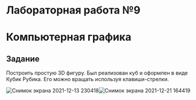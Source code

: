 # Лабораторная работа №9
# Компьютерная графика
## Задание
Построить простую 3D фигуру. Был реализован куб и оформлен в виде Кубик Рубика. Его можно вращать используя клавиши-стрелки. 

![Снимок экрана 2021-12-13 230418](https://user-images.githubusercontent.com/61342782/145883304-a24cd212-02c6-4769-b0d9-083551730b80.png)![Снимок экрана 2021-12-21 164419](https://user-images.githubusercontent.com/61342782/146940359-2ba47b87-e301-4c84-a980-fd4e8a611b11.png)
